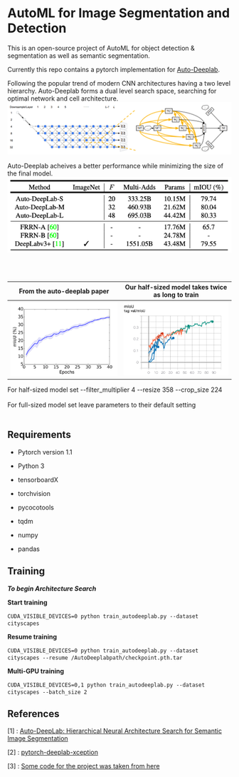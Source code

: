 # AutoML for Image Segmentation and Detection
This is an open-source project of AutoML for object detection & segmentation as well as semantic segmentation.

Currently this repo contains a pytorch implementation for [Auto-Deeplab](https://arxiv.org/abs/1901.02985). 


Following the popular trend of modern CNN architectures having a two level hierarchy. Auto-Deeplab forms a dual level search space, searching for optimal network and cell architecture.
![network and cell level search space](./images/networkandcell.png)




Auto-Deeplab acheives a better performance while minimizing the size of the final model.
![model results](./images/results.png)

<br/><br/>

From the auto-deeplab paper |  Our half-sized model takes twice as long to train
:---------------------------------------:|:-------------------------:
![paper mIOU](./images/valmIOUpaper.png) | ![our mIOU](./images/valmIOUours.png)

For half-sized model set --filter_multiplier 4 --resize 358 --crop_size 224
<br/><br/>
For full-sized model set leave parameters to their default setting
<br/><br/>
## Requirements

* Pytorch version 1.1

* Python 3

* tensorboardX

* torchvision

* pycocotools

* tqdm

* numpy

* pandas

## Training 

***To begin Architecture Search***

**Start training**
```
CUDA_VISIBLE_DEVICES=0 python train_autodeeplab.py --dataset cityscapes
```

**Resume training**
```
CUDA_VISIBLE_DEVICES=0 python train_autodeeplab.py --dataset cityscapes --resume /AutoDeeplabpath/checkpoint.pth.tar
```

**Multi-GPU training**
```
CUDA_VISIBLE_DEVICES=0,1 python train_autodeeplab.py --dataset cityscapes --batch_size 2
```

## References
[1] : [Auto-DeepLab: Hierarchical Neural Architecture Search for Semantic Image Segmentation](https://arxiv.org/abs/1901.02985)

[2] : [pytorch-deeplab-xception](https://github.com/jfzhang95/pytorch-deeplab-xception)

[3] : [Some code for the project was taken from here](https://github.com/MenghaoGuo/AutoDeeplab)